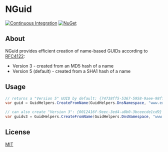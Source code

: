 # NGuid

[![Continuous Integration](https://github.com/bgrainger/NGuid/actions/workflows/ci.yaml/badge.svg)](https://github.com/bgrainger/NGuid/actions/workflows/ci.yaml)
[![NuGet](https://img.shields.io/nuget/v/NGuid)](https://www.nuget.org/packages/NGuid)

## About

NGuid provides efficient creation of name-based GUIDs according to [RFC4122](https://datatracker.ietf.org/doc/html/rfc4122):

* Version 3 - created from an MD5 hash of a name
* Version 5 (default) - created from a SHA1 hash of a name

## Usage

```csharp
// returns a "Version 5" UUID by default: {74738ff5-5367-5958-9aee-98fffdcd1876}
var guid = GuidHelpers.CreateFromName(GuidHelpers.DnsNamespace, "www.example.org"u8);

// can also create "Version 3": {0012416f-9eec-3ed4-a8b0-3bceecde1cd9}
var guidv3 = GuidHelpers.CreateFromName(GuidHelpers.DnsNamespace, "www.example.org"u8, version: 3);
```

## License

[MIT](https://github.com/bgrainger/NGuid/blob/master/LICENSE)
